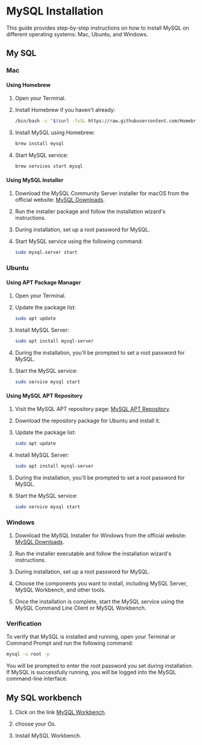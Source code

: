 # MySQL Installation

This guide provides step-by-step instructions on how to install MySQL on different operating systems: Mac, Ubuntu, and Windows.

## My SQL

### Mac

#### Using Homebrew

1. Open your Terminal.

2. Install Homebrew if you haven't already:

    ```bash
    /bin/bash -c "$(curl -fsSL https://raw.githubusercontent.com/Homebrew/install/HEAD/install.sh)"
    ```

3. Install MySQL using Homebrew:

    ```bash
    brew install mysql
    ```

4. Start MySQL service:

    ```bash
    brew services start mysql
    ```

#### Using MySQL Installer

1. Download the MySQL Community Server installer for macOS from the official website: [MySQL Downloads](https://dev.mysql.com/downloads/mysql/).

2. Run the installer package and follow the installation wizard's instructions.

3. During installation, set up a root password for MySQL.

4. Start MySQL service using the following command:

    ```bash
    sudo mysql.server start
    ```

### Ubuntu

#### Using APT Package Manager

1. Open your Terminal.

2. Update the package list:

    ```bash
    sudo apt update
    ```

3. Install MySQL Server:

    ```bash
    sudo apt install mysql-server
    ```

4. During the installation, you'll be prompted to set a root password for MySQL.

5. Start the MySQL service:

    ```bash
    sudo service mysql start
    ```

#### Using MySQL APT Repository

1. Visit the MySQL APT repository page: [MySQL APT Repository](https://dev.mysql.com/downloads/repo/apt/).

2. Download the repository package for Ubuntu and install it.

3. Update the package list:

    ```bash
    sudo apt update
    ```

4. Install MySQL Server:

    ```bash
    sudo apt install mysql-server
    ```

5. During the installation, you'll be prompted to set a root password for MySQL.

6. Start the MySQL service:

    ```bash
    sudo service mysql start
    ```

### Windows

1. Download the MySQL Installer for Windows from the official website: [MySQL Downloads](https://dev.mysql.com/downloads/mysql/).

2. Run the installer executable and follow the installation wizard's instructions.

3. During installation, set up a root password for MySQL.

4. Choose the components you want to install, including MySQL Server, MySQL Workbench, and other tools.

5. Once the installation is complete, start the MySQL service using the MySQL Command Line Client or MySQL Workbench.

### Verification

To verify that MySQL is installed and running, open your Terminal or Command Prompt and run the following command:

```bash
mysql -u root -p
```

You will be prompted to enter the root password you set during installation. If MySQL is successfully running, you will be logged into the MySQL command-line interface.

## My SQL workbench

1. Click on the link [MySQL Workbench](https://dev.mysql.com/downloads/workbench/).

2. choose your Os.

3. Install MySQL Workbench.
